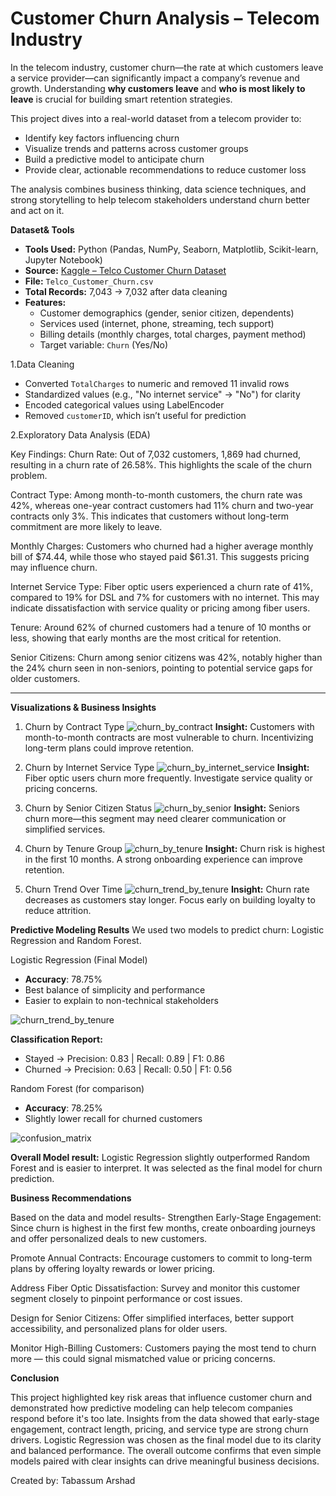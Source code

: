 # Customer Churn Analysis – Telecom Industry

In the telecom industry, customer churn—the rate at which customers leave a service provider—can significantly impact a company’s revenue and growth. Understanding **why customers leave** and **who is most likely to leave** is crucial for building smart retention strategies.

This project dives into a real-world dataset from a telecom provider to:
- Identify key factors influencing churn
- Visualize trends and patterns across customer groups
- Build a predictive model to anticipate churn
- Provide clear, actionable recommendations to reduce customer loss

The analysis combines business thinking, data science techniques, and strong storytelling to help telecom stakeholders understand churn better and act on it.

**Dataset& Tools** 

- **Tools Used:** Python (Pandas, NumPy, Seaborn, Matplotlib, Scikit-learn, Jupyter Notebook)
- **Source:** [Kaggle – Telco Customer Churn Dataset](https://www.kaggle.com/datasets/blastchar/telco-customer-churn)
- **File:** `Telco_Customer_Churn.csv`
- **Total Records:** 7,043 → 7,032 after data cleaning
- **Features:**
  - Customer demographics (gender, senior citizen, dependents)
  - Services used (internet, phone, streaming, tech support)
  - Billing details (monthly charges, total charges, payment method)
  - Target variable: `Churn` (Yes/No)


1.Data Cleaning

- Converted `TotalCharges` to numeric and removed 11 invalid rows
- Standardized values (e.g., "No internet service" → "No") for clarity
- Encoded categorical values using LabelEncoder
- Removed `customerID`, which isn’t useful for prediction

2.Exploratory Data Analysis (EDA)

Key Findings:
Churn Rate: Out of 7,032 customers, 1,869 had churned, resulting in a churn rate of 26.58%. This highlights the scale of the churn problem.

Contract Type: Among month-to-month customers, the churn rate was 42%, whereas one-year contract customers had 11% churn and two-year contracts only 3%. This indicates that customers without long-term commitment are more likely to leave.

Monthly Charges: Customers who churned had a higher average monthly bill of $74.44, while those who stayed paid $61.31. This suggests pricing may influence churn.

Internet Service Type: Fiber optic users experienced a churn rate of 41%, compared to 19% for DSL and 7% for customers with no internet. This may indicate dissatisfaction with service quality or pricing among fiber users.

Tenure: Around 62% of churned customers had a tenure of 10 months or less, showing that early months are the most critical for retention.

Senior Citizens: Churn among senior citizens was 42%, notably higher than the 24% churn seen in non-seniors, pointing to potential service gaps for older customers.

---

**Visualizations & Business Insights**

1. Churn by Contract Type
![churn_by_contract](charts/churn_by_contract.png)
**Insight:** Customers with month-to-month contracts are most vulnerable to churn. Incentivizing long-term plans could improve retention.

2. Churn by Internet Service Type
![churn_by_internet_service](charts/churn_by_internet_service.png)
**Insight:** Fiber optic users churn more frequently. Investigate service quality or pricing concerns.

3. Churn by Senior Citizen Status
![churn_by_senior](charts/churn_by_senior.png) **Insight:** Seniors churn more—this segment may need clearer communication or simplified services.

5. Churn by Tenure Group
![churn_by_tenure](charts/churn_by_tenure.png)
**Insight:** Churn risk is highest in the first 10 months. A strong onboarding experience can improve retention.

6. Churn Trend Over Time
![churn_trend_by_tenure](charts/churn_trend_by_tenure.png)
**Insight:** Churn rate decreases as customers stay longer. Focus early on building loyalty to reduce attrition.

**Predictive Modeling Results**
We used two models to predict churn: Logistic Regression and Random Forest.

Logistic Regression (Final Model)
- **Accuracy**: 78.75%
- Best balance of simplicity and performance
- Easier to explain to non-technical stakeholders

![churn_trend_by_tenure](charts/confusion_matrix_logistic.png)

**Classification Report:**
- Stayed → Precision: 0.83 | Recall: 0.89 | F1: 0.86
- Churned → Precision: 0.63 | Recall: 0.50 | F1: 0.56

Random Forest (for comparison)
- **Accuracy**: 78.25%
- Slightly lower recall for churned customers

![confusion_matrix](charts/confusion_matrix_rf.png)

**Overall Model result:** Logistic Regression slightly outperformed Random Forest and is easier to interpret. It was selected as the final model for churn prediction.

**Business Recommendations**

Based on the data and model results-
Strengthen Early-Stage Engagement: Since churn is highest in the first few months, create onboarding journeys and offer personalized deals to new customers.

Promote Annual Contracts: Encourage customers to commit to long-term plans by offering loyalty rewards or lower pricing.

Address Fiber Optic Dissatisfaction: Survey and monitor this customer segment closely to pinpoint performance or cost issues.

Design for Senior Citizens: Offer simplified interfaces, better support accessibility, and personalized plans for older users.

Monitor High-Billing Customers: Customers paying the most tend to churn more — this could signal mismatched value or pricing concerns.

**Conclusion**

This project highlighted key risk areas that influence customer churn and demonstrated how predictive modeling can help telecom companies respond before it's too late. Insights from the data showed that early-stage engagement, contract length, pricing, and service type are strong churn drivers.
Logistic Regression was chosen as the final model due to its clarity and balanced performance. The overall outcome confirms that even simple models paired with clear insights can drive meaningful business decisions.

Created by: Tabassum Arshad 
